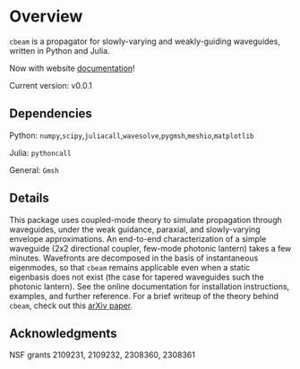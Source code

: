 # Overview

`cbeam` is a propagator for slowly-varying and weakly-guiding waveguides, written in Python and Julia.

Now with website [documentation](https://jw-lin.github.io/cbeam/)!

Current version: v0.0.1

## Dependencies
Python: `numpy`,`scipy`,`juliacall`,`wavesolve`,`pygmsh`,`meshio`,`matplotlib`

Julia: `pythoncall`

General: `Gmsh`

## Details

This package uses coupled-mode theory to simulate propagation through waveguides, under the weak guidance, paraxial, and slowly-varying envelope approximations. An end-to-end characterization of a simple waveguide (2x2 directional coupler, few-mode photonic lantern) takes a few minutes. Wavefronts are decomposed in the basis of instantaneous eigenmodes, so that `cbeam` remains applicable even when a static eigenbasis does not exist (the case for tapered waveguides such the photonic lantern). See the online documentation for installation instructions, examples, and further reference. For a brief writeup of the theory behind `cbeam`, check out this [arXiv paper](https://arxiv.org/abs/2411.08118).

## Acknowledgments
NSF grants 2109231, 2109232, 2308360, 2308361
